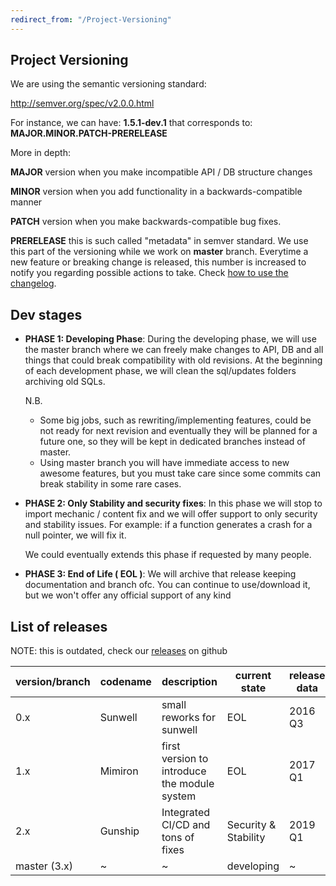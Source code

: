```yaml
---
redirect_from: "/Project-Versioning"
---
```


## Project Versioning

We are using the semantic versioning standard:

http://semver.org/spec/v2.0.0.html

For instance, we can have: **1.5.1-dev.1** that corresponds to: **MAJOR.MINOR.PATCH-PRERELEASE**

More in depth:

**MAJOR** version when you make incompatible API / DB structure changes

**MINOR** version when you add functionality in a backwards-compatible manner

**PATCH** version when you make backwards-compatible bug fixes.

**PRERELEASE** this is such called "metadata" in semver standard. We use this part of the versioning while we work on **master** branch. Everytime a new feature or breaking change is released, this number is increased to notify you regarding possible actions to take. Check [how to use the changelog](how-to-use-changelog.md).

## Dev stages

* **PHASE 1: Developing Phase**: During the developing phase, we will use the master branch where we can freely make changes to API, DB and all things that could break compatibility with old revisions. 
At the beginning of each development phase, we will clean the sql/updates folders archiving old SQLs.

  N.B. 
  * Some big jobs, such as rewriting/implementing features, could be not ready for next revision and eventually they will be planned for a future one, so they will be kept in dedicated branches instead of master. 
  * Using master branch you will have immediate access to new awesome features, but you must take care since some commits can break stability in some rare cases.


* **PHASE 2: Only Stability and security fixes**: In this phase we will stop to import mechanic / content fix and we will offer support to only security and stability issues. For example: if a function generates a crash for a null pointer, we will fix it.

  We could eventually extends this phase if requested by many people.

* **PHASE 3: End of Life ( EOL )**: We will archive that release keeping documentation and branch ofc. You can continue to use/download it, but we won't offer any official support of any kind

## List of releases

NOTE: this is outdated, check our [releases](https://github.com/azerothcore/azerothcore-wotlk/releases) on github
  
| version/branch | codename  | description | current state | release data | end of support|
|     --         |    --     |      --     |           --  |       --     |      --       |
|     0.x        |  Sunwell|  small reworks for sunwell  |EOL|      2016 Q3 |      2017  Q1 |
|     1.x        |  Mimiron | first version to introduce the module system | EOL|     2017 Q1 |      2019  Q1 |
|     2.x        |  Gunship | Integrated CI/CD and tons of fixes  | Security & Stability   |     2019 Q1 |      ~ |
|     master (3.x)        |  ~ | ~ | developing |     ~ |      ~|
